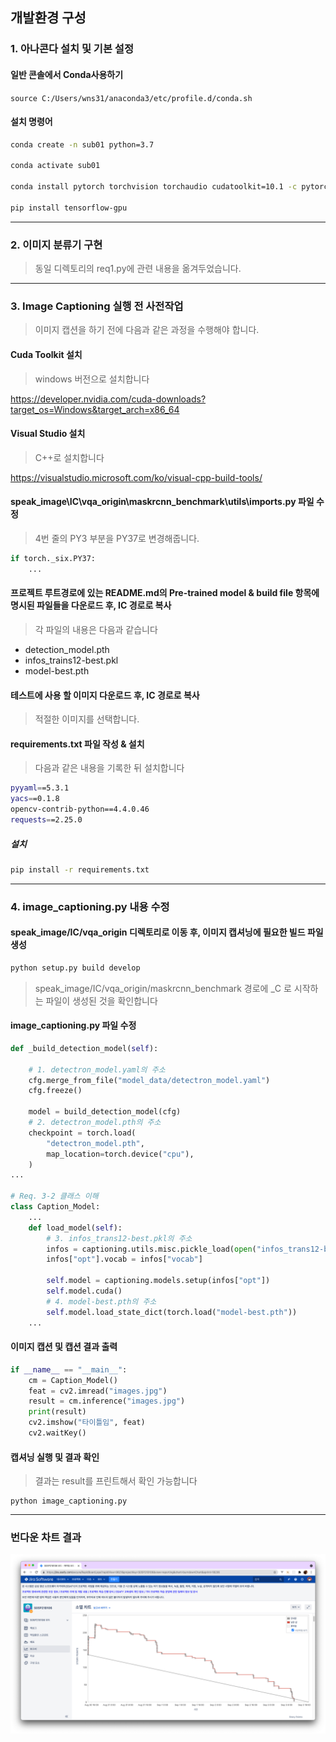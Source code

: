## 개발환경 구성

### 1. 아나콘다 설치 및 기본 설정

#### 일반 콘솔에서 Conda사용하기

``source C:/Users/wns31/anaconda3/etc/profile.d/conda.sh``

#### 설치 명령어

```bash
conda create -n sub01 python=3.7

conda activate sub01

conda install pytorch torchvision torchaudio cudatoolkit=10.1 -c pytorch

pip install tensorflow-gpu
```



---
### 2. 이미지 분류기 구현

> 동일 디렉토리의 req1.py에 관련 내용을 옮겨두었습니다.






---

### 3. Image Captioning 실행 전 사전작업

> 이미지 캡션을 하기 전에 다음과 같은 과정을 수행해야 합니다.

#### Cuda Toolkit 설치

> windows 버전으로 설치합니다

https://developer.nvidia.com/cuda-downloads?target_os=Windows&target_arch=x86_64

#### Visual Studio 설치

> C++로 설치합니다

https://visualstudio.microsoft.com/ko/visual-cpp-build-tools/

#### speak_image\IC\vqa_origin\maskrcnn_benchmark\utils\imports.py 파일 수정

> 4번 줄의 PY3 부분을 PY37로 변경해줍니다.

```python
if torch._six.PY37:
	...
```

#### 프로젝트 루트경로에 있는 README.md의 Pre-trained model & build file 항목에 명시된 파일들을 다운로드 후, IC 경로로 복사

> 각 파일의 내용은 다음과 같습니다

- detection_model.pth
- infos_trains12-best.pkl
- model-best.pth

#### 테스트에 사용 할 이미지 다운로드 후, IC 경로로 복사

> 적절한 이미지를 선택합니다.



#### requirements.txt 파일 작성 & 설치

> 다음과 같은 내용을 기록한 뒤 설치합니다

```bash
pyyaml==5.3.1
yacs==0.1.8
opencv-contrib-python==4.4.0.46
requests==2.25.0
```

##### 설치

```bash
pip install -r requirements.txt
```





---

### 4. image_captioning.py 내용 수정

#### speak_image/IC/vqa_origin 디렉토리로 이동 후, 이미지 캡셔닝에 필요한 빌드 파일 생성

```bash
python setup.py build develop
```

> speak_image/IC/vqa_origin/maskrcnn_benchmark 경로에 _C 로 시작하는 파일이 생성된 것을 확인합니다

#### image_captioning.py 파일 수정

```python
def _build_detection_model(self):

    # 1. detectron_model.yaml의 주소
    cfg.merge_from_file("model_data/detectron_model.yaml")
    cfg.freeze()

    model = build_detection_model(cfg)
    # 2. detectron_model.pth의 주소
    checkpoint = torch.load(
        "detectron_model.pth", 								
        map_location=torch.device("cpu"),
    )
...

# Req. 3-2 클래스 이해
class Caption_Model:
    ...
    def load_model(self):
        # 3. infos_trans12-best.pkl의 주소
        infos = captioning.utils.misc.pickle_load(open("infos_trans12-best.pkl", "rb"))
        infos["opt"].vocab = infos["vocab"]

        self.model = captioning.models.setup(infos["opt"])
        self.model.cuda()
        # 4. model-best.pth의 주소
        self.model.load_state_dict(torch.load("model-best.pth"))
	...
```

#### 이미지 캡션 및 캡션 결과 출력

```python
if __name__ == "__main__":
    cm = Caption_Model()
    feat = cv2.imread("images.jpg")
    result = cm.inference("images.jpg")
    print(result)
    cv2.imshow("타이틀임", feat)
    cv2.waitKey()
```



#### 캡셔닝 실행 및 결과 확인

> 결과는 result를 프린트해서 확인 가능합니다

```
python image_captioning.py
```



---

### 번다운 차트 결과

![번다운차트](readme.assets/번다운차트.png)

